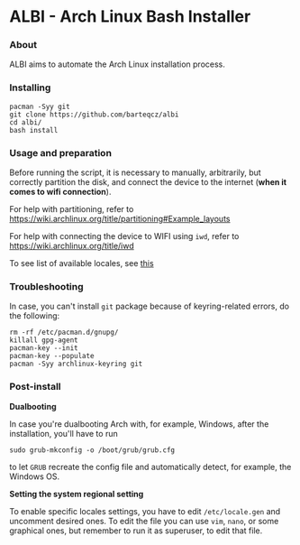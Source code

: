 # ALBI - Arch Linux Bash Installer

### About

ALBI aims to automate the Arch Linux installation process.

### Installing

```
pacman -Syy git
git clone https://github.com/barteqcz/albi
cd albi/
bash install
```
### Usage and preparation

Before running the script, it is necessary to manually, arbitrarily, but correctly partition the disk, and connect the device to the internet (**when it comes to wifi connection**). 
<br>
 
For help with partitioning, refer to https://wiki.archlinux.org/title/partitioning#Example_layouts
<br>

For help with connecting the device to WIFI using `iwd`, refer to https://wiki.archlinux.org/title/iwd
<br>
 
To see list of available locales, see [this](https://github.com/barteqcz/albi/blob/main/docs/locales.md)

### Troubleshooting

In case, you can't install `git` package because of keyring-related errors, do the following:

```
rm -rf /etc/pacman.d/gnupg/
killall gpg-agent
pacman-key --init
pacman-key --populate
pacman -Syy archlinux-keyring git
```
### Post-install

<b> Dualbooting </b>

In case you're dualbooting Arch with, for example, Windows, after the installation, you'll have to run
```
sudo grub-mkconfig -o /boot/grub/grub.cfg
```
to let `GRUB` recreate the config file and automatically detect, for example, the Windows OS.

<b> Setting the system regional setting </b>

To enable specific locales settings, you have to edit `/etc/locale.gen` and uncomment desired ones.
To edit the file you can use `vim`, `nano`, or some graphical ones, but remember to run it as superuser, to edit that file.
